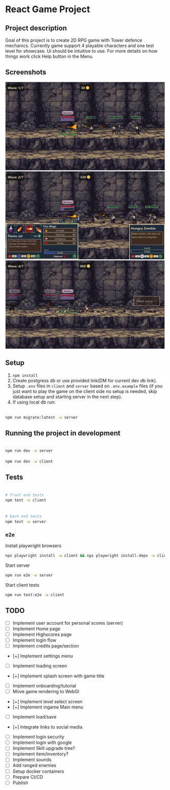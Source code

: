 # React Game Project

## Project description

Goal of this project is to create 2D RPG game with Tower defence mechanics.
Currently game support 4 playable characters and one test level for showcase.
Ui should be intuitive to use. For more details on how things work click Help button in the Menu.

## Screenshots

![game screenshot](https://github.com/LukasJanusk/Idler-defence/blob/main/screenshots/idler-2025-09-23-140951.jpg?raw=true)
![game screenshot](https://github.com/LukasJanusk/Idler-defence/blob/main/screenshots/idler-2025-09-23-141446.jpg?raw=true)
![game screenshot](https://github.com/LukasJanusk/Idler-defence/blob/main/screenshots/idler-2025-09-23-142154.jpg?raw=true)

## Setup

1. `npm install`
2. Create postgress db or use provided link(DM for current dev db link).
3. Setup `.env` files in `client` and `server` based on `.env.example` files (if you just want to play the game on the client side no setup is needed, skip database setup and starting server in the next step).
4. If using local db run:

```bash

npm run migrate:latest -w server

```

## Running the project in development

```bash

npm run dev -w server

npm run dev -w client

```

## Tests

```bash

# front end tests
npm test -w client


# back end tests
npm test -w server
```

### e2e

Install playwright browsers

```bash
npx playwright install -w client && npx playwright install-deps -w client
```

Start server

```bash
npm run e2e -w server
```

Start client tests

```bash
npm run test:e2e -w client
```

## TODO

- [ ] Implement user account for personal scores (server)
- [ ] Implement Home page
- [ ] Implement Highscores page
- [ ] Implement login flow
- [ ] Implement credits page/section
- [+] Implement settings menu
- [ ] Implement loading screen
- [+] Implement splash screen with game title
- [ ] Implement onboarding/tutorial
- [ ] Move game rendering to WebGl
- [+] Implement level select screen
- [+] Implement ingame Main menu
- [ ] Implement load/save
- [+] Integrate links to social media
- [ ] Implement login security
- [ ] Implement login with google
- [ ] Implement Skill upgrade tree?
- [ ] Implement item/inventory?
- [ ] Implement sounds
- [ ] Add ranged enemies
- [ ] Setup docker containers
- [ ] Prepare CI/CD
- [ ] Publish
